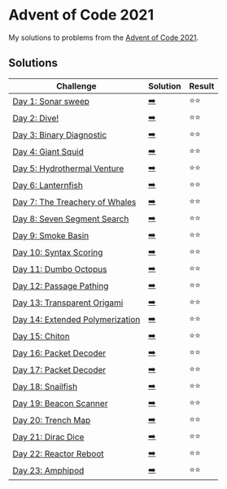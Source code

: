 # Advent of Code 2021

My solutions to problems from the [Advent of Code 2021](https://adventofcode.com/2021/).

## Solutions

| Challenge | Solution | Result |
| --------- | -------- | ------ |
| [Day 1: Sonar sweep](https://adventofcode.com/2021/day/1) | [:arrow_right:](day1.swift) | :star::star: |
| [Day 2: Dive!](https://adventofcode.com/2021/day/2) | [:arrow_right:](day2.swift) | :star::star: |
| [Day 3: Binary Diagnostic](https://adventofcode.com/2021/day/3) | [:arrow_right:](day3.swift) | :star::star: |
| [Day 4: Giant Squid](https://adventofcode.com/2021/day/4) | [:arrow_right:](day4.swift) | :star::star: |
| [Day 5: Hydrothermal Venture](https://adventofcode.com/2021/day/5) | [:arrow_right:](day5.swift) | :star::star: |
| [Day 6: Lanternfish](https://adventofcode.com/2021/day/6) | [:arrow_right:](day6.swift) | :star::star: |
| [Day 7: The Treachery of Whales](https://adventofcode.com/2021/day/7) | [:arrow_right:](day7.swift) | :star::star: |
| [Day 8: Seven Segment Search](https://adventofcode.com/2021/day/8) | [:arrow_right:](day8.swift) | :star::star: |
| [Day 9: Smoke Basin](https://adventofcode.com/2021/day/9) | [:arrow_right:](day9.swift) | :star::star: |
| [Day 10: Syntax Scoring](https://adventofcode.com/2021/day/10) | [:arrow_right:](day10.swift) | :star::star: |
| [Day 11: Dumbo Octopus](https://adventofcode.com/2021/day/11) | [:arrow_right:](day11.swift) | :star::star: |
| [Day 12: Passage Pathing](https://adventofcode.com/2021/day/12) | [:arrow_right:](day12.swift) | :star::star: |
| [Day 13: Transparent Origami](https://adventofcode.com/2021/day/13) | [:arrow_right:](day13.swift) | :star::star: |
| [Day 14: Extended Polymerization](https://adventofcode.com/2021/day/14) | [:arrow_right:](day14.swift) | :star::star: |
| [Day 15: Chiton](https://adventofcode.com/2021/day/15) | [:arrow_right:](day15.swift) | :star::star: |
| [Day 16: Packet Decoder](https://adventofcode.com/2021/day/16) | [:arrow_right:](day16.swift) | :star::star: |
| [Day 17: Packet Decoder](https://adventofcode.com/2021/day/17) | [:arrow_right:](day17.swift) | :star::star: |
| [Day 18: Snailfish](https://adventofcode.com/2021/day/18) | [:arrow_right:](day18.swift) | :star::star: |
| [Day 19: Beacon Scanner](https://adventofcode.com/2021/day/19) | [:arrow_right:](day19.swift) | :star::star: |
| [Day 20: Trench Map](https://adventofcode.com/2021/day/20) | [:arrow_right:](day20.swift) | :star::star: |
| [Day 21: Dirac Dice](https://adventofcode.com/2021/day/21) | [:arrow_right:](day21.swift) | :star::star: |
| [Day 22: Reactor Reboot](https://adventofcode.com/2021/day/22) | [:arrow_right:](day22.swift) | :star::star: |
| [Day 23: Amphipod](https://adventofcode.com/2021/day/23) | [:arrow_right:](day23.swift) | :star::star: |
